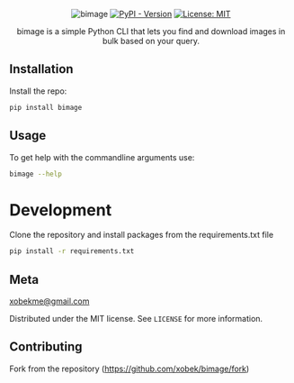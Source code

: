 <div align="center">

![bimage](https://i.imgur.com/JLCkwOe.png)
[![PyPI - Version](https://img.shields.io/pypi/v/bimage.svg)](https://pypi.org/project/bimage/)
[![License: MIT](https://img.shields.io/badge/License-MIT-yellow.svg)](https://opensource.org/licenses/MIT)

bimage is a simple Python CLI that lets you find and download images in bulk based on your query. 
</div>

## Installation

Install the repo:

```sh
pip install bimage
```


## Usage

To get help with the commandline arguments use:

```sh
bimage --help
```



# Development

Clone the repository and install packages from the requirements.txt file 

```sh
pip install -r requirements.txt
```

## Meta

xobekme@gmail.com

Distributed under the MIT license. See `LICENSE` for more information.

## Contributing

Fork from the repository (<https://github.com/xobek/bimage/fork>) 